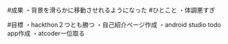 #成果
・背景を滑らかに移動させれるようになった
#ひとこと
・体調悪すぎ

#目標
・hackthon２つとも勝つ
・自己紹介ページ作成
・android studio todo app作成
・atcoder一位取る